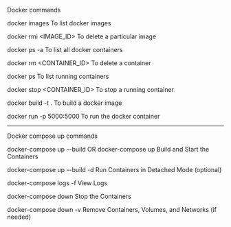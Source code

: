 Docker commands

docker images
To list docker images

docker rmi <IMAGE_ID>
To delete a particular image

docker ps -a
To list all docker containers

docker rm <CONTAINER_ID>
To delete a container

docker ps
To list running containers

docker stop <CONTAINER_ID>
To stop a running container

docker build -t <image-name> .
To build a docker image

docker run -p 5000:5000 <image-name>
To run the docker container

---------------------------------------------------------------
Docker compose up commands

docker-compose up --build  OR docker-compose up
Build and Start the Containers

docker-compose up --build -d
Run Containers in Detached Mode (optional)

docker-compose logs -f
View Logs

docker-compose down
Stop the Containers

docker-compose down -v
Remove Containers, Volumes, and Networks (if needed)

